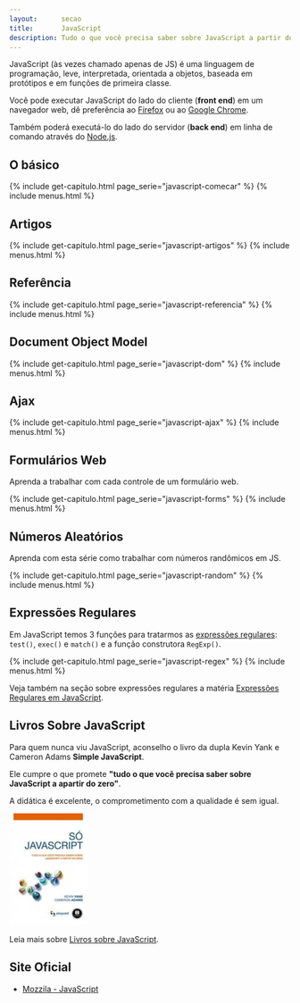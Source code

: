 ```yaml
---
layout:      secao
title:       JavaScript
description: Tudo o que você precisa saber sobre JavaScript a partir do zero
---
```


JavaScript (às vezes chamado apenas de JS) é uma linguagem de programação, leve, interpretada, orientada a objetos,
baseada em protótipos e em funções de primeira classe.

Você pode executar JavaScript do lado do cliente (__front end__) em um navegador web, dê preferência ao
[Firefox](https://www.mozilla.org/pt-BR/firefox/new/) ou ao [Google Chrome](https://www.google.com/chrome/).

Também poderá executá-lo do lado do servidor (__back end__) em linha de comando através do
[Node.js](/node.js/).



## O básico

{% include get-capitulo.html page_serie="javascript-comecar" %}
{% include menus.html %}



## Artigos

{% include get-capitulo.html page_serie="javascript-artigos" %}
{% include menus.html %}



## Referência

{% include get-capitulo.html page_serie="javascript-referencia" %}
{% include menus.html %}



## Document Object Model

{% include get-capitulo.html page_serie="javascript-dom" %}
{% include menus.html %}



## Ajax

{% include get-capitulo.html page_serie="javascript-ajax" %}
{% include menus.html %}



## Formulários Web

Aprenda a trabalhar com cada controle de um formulário web.

{% include get-capitulo.html page_serie="javascript-forms" %}
{% include menus.html %}



## Números Aleatórios

Aprenda com esta série como trabalhar com números randômicos em JS.

{% include get-capitulo.html page_serie="javascript-random" %}
{% include menus.html %}



## Expressões Regulares

Em JavaScript temos 3 funções para tratarmos as [expressões regulares](/regex/): `test()`, `exec()` e `match()` e a
função construtora `RegExp()`.

<!-- lembra de mudar também na seção regex -->

{% include get-capitulo.html page_serie="javascript-regex" %}
{% include menus.html %}

Veja também na seção sobre expressões regulares a matéria
[Expressões Regulares em JavaScript](/regex/javascript-expressoes-regulares/).



## Livros Sobre JavaScript

Para quem nunca viu JavaScript, aconselho o livro da dupla Kevin Yank e Cameron Adams __Simple JavaScript__.

Ele cumpre o que promete __"tudo o que você precisa saber sobre JavaScript a apartir do zero"__.

A didática é excelente, o comprometimento com a qualidade é sem igual.

!["Livro Só JavaScript"](./livros-javascript/livro-simple-js.jpg "Livro Só JavaScript")

Leia mais sobre [Livros sobre JavaScript](./livros-javascript/).



## Site Oficial

- [Mozzila - JavaScript](https://developer.mozilla.org/en-US/learn/javascript )